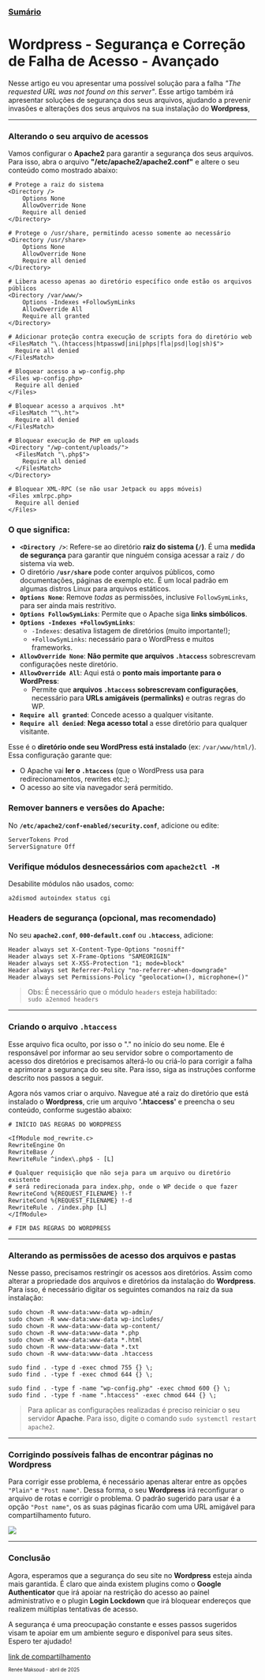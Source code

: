 ### [Sumário](<https://maksoud.github.io/Sumário>)

# Wordpress - Segurança e Correção de Falha de Acesso - Avançado

Nesse artigo eu vou apresentar uma possível solução para a falha *"The requested URL was not found on this server"*. Esse artigo também irá apresentar soluções de segurança dos seus arquivos, ajudando a prevenir invasões e alterações dos seus arquivos na sua instalação do **Wordpress**,

---
### Alterando o seu arquivo de acessos

Vamos configurar o **Apache2** para garantir a segurança dos seus arquivos. Para isso, abra o arquivo **"/etc/apache2/apache2.conf"** e altere o seu conteúdo como mostrado abaixo:  

```
# Protege a raiz do sistema
<Directory />
	Options None
	AllowOverride None
	Require all denied
</Directory>

# Protege o /usr/share, permitindo acesso somente ao necessário
<Directory /usr/share>
	Options None
	AllowOverride None
	Require all denied
</Directory>

# Libera acesso apenas ao diretório específico onde estão os arquivos públicos
<Directory /var/www/>
	Options -Indexes +FollowSymLinks
	AllowOverride All
	Require all granted
</Directory>

# Adicionar proteção contra execução de scripts fora do diretório web
<FilesMatch "\.(htaccess|htpasswd|ini|phps|fla|psd|log|sh)$">
  Require all denied
</FilesMatch>

# Bloquear acesso a wp-config.php
<Files wp-config.php>
  Require all denied
</Files>

# Bloquear acesso a arquivos .ht*
<FilesMatch "^\.ht">
  Require all denied
</FilesMatch>

# Bloquear execução de PHP em uploads
<Directory "/wp-content/uploads/">
  <FilesMatch "\.php$">
    Require all denied
  </FilesMatch>
</Directory>

# Bloquear XML-RPC (se não usar Jetpack ou apps móveis)
<Files xmlrpc.php>
  Require all denied
</Files>
```

### O que significa:

- **`<Directory />`**: Refere-se ao diretório **raiz do sistema (`/`)**. É uma **medida de segurança** para garantir que ninguém consiga acessar a raiz `/` do sistema via web.
- O diretório **`/usr/share`** pode conter arquivos públicos, como documentações, páginas de exemplo etc. É um local padrão em algumas distros Linux para arquivos estáticos.
- **`Options None`**: Remove _todas_ as permissões, inclusive `FollowSymLinks`, para ser ainda mais restritivo.
- **`Options FollowSymLinks`**: Permite que o Apache siga **links simbólicos**.
- **`Options -Indexes +FollowSymLinks`**:
	- `-Indexes`: desativa listagem de diretórios (muito importante!);
	- `+FollowSymLinks`: necessário para o WordPress e muitos frameworks.
- **`AllowOverride None`**: **Não permite que arquivos `.htaccess`** sobrescrevam configurações neste diretório.
- **`AllowOverride All`**: Aqui está o **ponto mais importante para o WordPress**:
	- Permite que **arquivos `.htaccess` sobrescrevam configurações**, necessário para **URLs amigáveis (permalinks)** e outras regras do WP.
- **`Require all granted`**: Concede acesso a qualquer visitante.
- **`Require all denied`**: **Nega acesso total** a esse diretório para qualquer visitante.

Esse é o **diretório onde seu WordPress está instalado** (ex: `/var/www/html/`). Essa configuração garante que:

- O Apache vai **ler o `.htaccess`** (que o WordPress usa para redirecionamentos, rewrites etc.);
- O acesso ao site via navegador será permitido.

### Remover banners e versões do Apache:

No **`/etc/apache2/conf-enabled/security.conf`**, adicione ou edite:
```
ServerTokens Prod 
ServerSignature Off
```

### Verifique módulos desnecessários com **`apache2ctl -M`**

Desabilite módulos não usados, como:

```
a2dismod autoindex status cgi
```

### Headers de segurança (opcional, mas recomendado)

No seu **`apache2.conf`**, **`000-default.conf`** ou **`.htaccess`**, adicione:
```
Header always set X-Content-Type-Options "nosniff"
Header always set X-Frame-Options "SAMEORIGIN"
Header always set X-XSS-Protection "1; mode=block"
Header always set Referrer-Policy "no-referrer-when-downgrade"
Header always set Permissions-Policy "geolocation=(), microphone=()"
```

> Obs: É necessário que o módulo `headers` esteja habilitado:  
> `sudo a2enmod headers`

---
### Criando o arquivo **`.htaccess`**

Esse arquivo fica oculto, por isso o "." no início do seu nome. Ele é responsável por informar ao seu servidor sobre o comportamento de acesso dos diretórios e precisamos alterá-lo ou criá-lo para corrigir a falha e aprimorar a segurança do seu site. Para isso, siga as instruções conforme descrito nos passos a seguir.

Agora nós vamos criar o arquivo. Navegue até a raiz do diretório que está instalado o **Wordpress**, crie um arquivo **'.htaccess'** e preencha o seu conteúdo, conforme sugestão abaixo:

```
# INÍCIO DAS REGRAS DO WORDPRESS

<IfModule mod_rewrite.c>
RewriteEngine On
RewriteBase /
RewriteRule ^index\.php$ - [L]

# Qualquer requisição que não seja para um arquivo ou diretório existente
# será redirecionada para index.php, onde o WP decide o que fazer
RewriteCond %{REQUEST_FILENAME} !-f
RewriteCond %{REQUEST_FILENAME} !-d
RewriteRule . /index.php [L]
</IfModule>

# FIM DAS REGRAS DO WORDPRESS
```

---
### Alterando as permissões de acesso dos arquivos e pastas

Nesse passo, precisamos restringir os acessos aos diretórios. Assim como alterar a propriedade dos arquivos e diretórios da instalação do **Wordpress**. Para isso, é necessário digitar os seguintes comandos na raiz da sua instalação:

```
sudo chown -R www-data:www-data wp-admin/
sudo chown -R www-data:www-data wp-includes/
sudo chown -R www-data:www-data wp-content/
sudo chown -R www-data:www-data *.php
sudo chown -R www-data:www-data *.html
sudo chown -R www-data:www-data *.txt
sudo chown -R www-data:www-data .htaccess

sudo find . -type d -exec chmod 755 {} \;
sudo find . -type f -exec chmod 644 {} \;

sudo find . -type f -name "wp-config.php" -exec chmod 600 {} \;
sudo find . -type f -name ".htaccess" -exec chmod 644 {} \;
```

> Para aplicar as configurações realizadas é preciso reiniciar o seu servidor **Apache**. Para isso, digite o comando `sudo systemctl restart apache2`. 

---
### Corrigindo possíveis falhas de encontrar páginas no Wordpress

Para corrigir esse problema, é necessário apenas alterar entre as opções `"Plain"` e `"Post name"`. Dessa forma, o seu **Wordpress** irá reconfigurar o arquivo de rotas e corrigir o problema. O padrão sugerido para usar é a opção `"Post name"`, os as suas páginas ficarão com uma URL amigável para compartilhamento futuro.

![](https://correiarodrigues.com.br/wp-content/uploads/2021/11/Screen-Shot-2021-11-08-at-20.08.11.png)

--- 
### Conclusão

Agora, esperamos que a segurança do seu site no **Wordpress** esteja ainda mais garantida. É claro que ainda existem plugins como o **Google Authenticator** que irá apoiar na restrição do acesso ao painel administrativo e o plugin **Login Lockdown** que irá bloquear endereços que realizem múltiplas tentativas de acesso.

A segurança é uma preocupação constante e esses passos sugeridos visam te apoiar em um ambiente seguro e disponível para seus sites. Espero ter ajudado!


[link de compartilhamento](<https://maksoud.github.io/Desenvolvimento%20Web/Wordpress%20-%20Seguran%C3%A7a%20e%20Corre%C3%A7%C3%A3o%20de%20Falha%20de%20Acesso%20-%20Avan%C3%A7ado>)

<sup><sub>
Renée Maksoud - abril de 2025
</sub></sup>